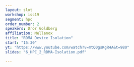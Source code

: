 ```yaml
---
layout: slot
workshop: isc19
segment: hpc
order_number: 2
speakers: Dror Goldberg
affiliation: Mellanox
title: "RDMA Device Isolation"
start: "15:30"
yt: "https://www.youtube.com/watch?v=mtQ0gsKgR4A&t=980"
slides: "6_HPC_2_RDMA-Isolation.pdf"

---
```

